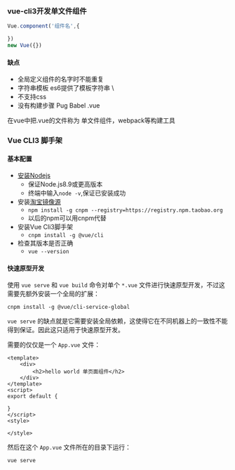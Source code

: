 ### vue-cli3开发单文件组件
```js
Vue.component('组件名',{

})
new Vue({})
```
#### 缺点
- 全局定义组件的名字时不能重复
- 字符串模板 es6提供了模板字符串 \
- 不支持css
- 没有构建步骤  Pug  Babel  .vue

在vue中把.vue的文件称为 单文件组件，webpack等构建工具

### Vue CLI3 脚手架

#### 基本配置

- [安装Nodejs](https://nodejs.org/en/download/)
  - 保证Node.js8.9或更高版本
  - 终端中输入`node -v`,保证已安装成功
- 安装[淘宝镜像源](http://npm.taobao.org/)
  - `npm install -g cnpm --registry=https://registry.npm.taobao.org`
  - 以后的npm可以用cnpm代替
- 安装Vue Cli3脚手架
  - `cnpm install -g @vue/cli`
- 检查其版本是否正确
  - `vue --version`


#### 快速原型开发

使用 `vue serve` 和 `vue build` 命令对单个 `*.vue` 文件进行快速原型开发，不过这需要先额外安装一个全局的扩展：

```
cnpm install -g @vue/cli-service-global
```

`vue serve` 的缺点就是它需要安装全局依赖，这使得它在不同机器上的一致性不能得到保证。因此这只适用于快速原型开发。

需要的仅仅是一个 `App.vue` 文件：

```vue
<template>
    <div>
        <h2>hello world 单页面组件</h2>
    </div>
</template>
<script>
export default {
    
}
</script>
<style>
    
</style>
```

然后在这个 `App.vue` 文件所在的目录下运行：

```
vue serve
```